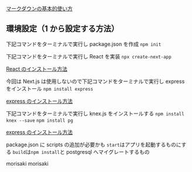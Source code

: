 [マークダウンの基本的使い方](https://backlog.com/ja/blog/how-to-write-markdown/)

## 環境設定（1 から設定する方法）

下記コマンドをターミナルで実行し package.json を作成
`npm init`

下記コマンドをターミナルで実行し React を実装
`npx create-next-app`

[React のインストール方法](https://react.dev/learn/start-a-new-react-project)

今回は Next.js は使用しないので下記コマンドをターミナルで実行し express をインストール
`npm install express`

[express のインストール方法](https://expressjs.com/ja/starter/installing.html)

下記コマンドをターミナルで実行し knex.js をインストールする
`npm install knex --save`
`npm install pg`

[express のインストール方法](https://knexjs.org/guide/#node-js)

package.json に scripts の追加が必要かも
`start`はアプリを起動するものにする
`build`は`npm install`と postgresql へマイグレートするもの

morisaki
morisaki